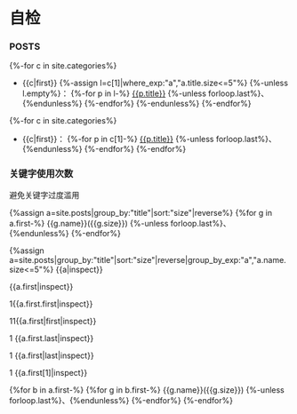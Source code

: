 # 自检
### POSTS
{%-for c in site.categories%}
- {{c|first}}
{%-assign l=c[1]|where_exp:"a","a.title.size<=5"%}
{%-unless l.empty%}：
{%-for p in l-%}
[{{p.title}}]({{p.url|relative_url}})
{%-unless forloop.last%}、{%endunless%}
{%-endfor%}
{%-endunless%}
{%-endfor%}

{%-for c in site.categories%}
- {{c|first}}：
{%-for p in c[1]-%}
[{{p.title}}]({{p.url|relative_url}})
{%-unless forloop.last%}、{%endunless%}
{%-endfor%}
{%-endfor%}

### 关键字使用次数
避免关键字过度滥用

{%assign a=site.posts|group_by:"title"|sort:"size"|reverse%}
{%for g in a.first-%}
{{g.name}}({{g.size}})
{%-unless forloop.last%}、{%endunless%}
{%-endfor%}

{%assign a=site.posts|group_by:"title"|sort:"size"|reverse|group_by_exp:"a","a.name.size<=5"%}
{{a|inspect}}

{{a.first|inspect}}

1{{a.first.first|inspect}}

11{{a.first|first|inspect}}

1 {{a.first.last|inspect}}

1 {{a.first|last|inspect}}


1 {{a.first[1]|inspect}}

{%for b in a.first-%}
{%for g in b.first-%}
{{g.name}}({{g.size}})
{%-unless forloop.last%}、{%endunless%}
{%-endfor%}
{%-endfor%}
